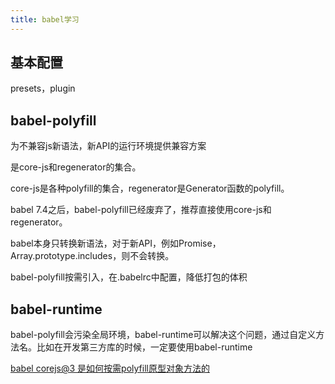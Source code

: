```yaml
---
title: babel学习
---
```



## 基本配置

  presets，plugin

## babel-polyfill

为不兼容js新语法，新API的运行环境提供兼容方案

是core-js和regenerator的集合。

  core-js是各种polyfill的集合，regenerator是Generator函数的polyfill。

babel 7.4之后，babel-polyfill已经废弃了，推荐直接使用core-js和regenerator。

babel本身只转换新语法，对于新API，例如Promise，Array.prototype.includes，则不会转换。

babel-polyfill按需引入，在.babelrc中配置，降低打包的体积

## babel-runtime

babel-polyfill会污染全局环境，babel-runtime可以解决这个问题，通过自定义方法名。比如在开发第三方库的时候，一定要使用babel-runtime

[babel corejs@3 是如何按需polyfill原型对象方法的](https://zhuanlan.zhihu.com/p/139359864)
